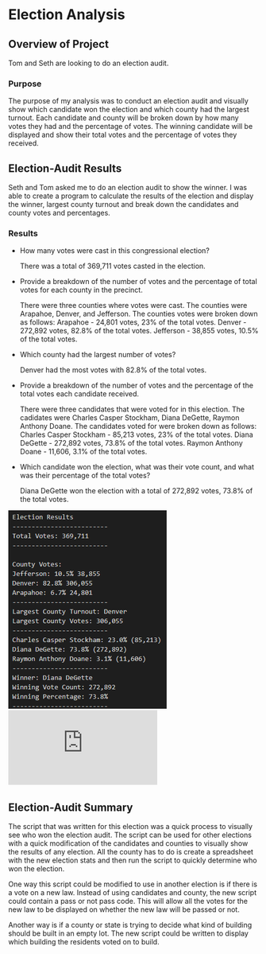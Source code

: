 # Election Analysis

## Overview of Project
Tom and Seth are looking to do an election audit.
  
### Purpose
The purpose of my analysis was to conduct an election audit and visually show which candidate won the election and which county had the largest turnout. Each candidate and county will be broken down by how many votes they had and the percentage of votes. The winning candidate will be displayed and show their total votes and the percentage of votes they received. 
  
## Election-Audit Results
Seth and Tom asked me to do an election audit to show the winner. I was able to create a program to calculate the results of the election and display the winner, largest county turnout and break down the candidates and county votes and percentages. 

### Results
- How many votes were cast in this congressional election?

  There was a total of 369,711 votes casted in the election.
  
- Provide a breakdown of the number of votes and the percentage of total votes for each county in the precinct.

  There were three counties where votes were cast. The counties were Arapahoe, Denver, and Jefferson. The counties votes were broken down as follows:
    Arapahoe - 24,801 votes, 23% of the total votes.
    Denver - 272,892 votes, 82.8% of the total votes.
    Jefferson - 38,855 votes, 10.5% of the total votes. 
  
- Which county had the largest number of votes?

  Denver had the most votes with 82.8% of the total votes. 
  
- Provide a breakdown of the number of votes and the percentage of the total votes each candidate received.

  There were three candidates that were voted for in this election. The cadidates were Charles Casper Stockham, Diana DeGette, Raymon Anthony Doane. The candidates voted for       were broken down as follows:
  Charles Casper Stockham - 85,213 votes, 23% of the total votes.
  Diana DeGette - 272,892 votes, 73.8% of the total votes. 
  Raymon Anthony Doane - 11,606, 3.1% of the total votes. 
  
- Which candidate won the election, what was their vote count, and what was their percentage of the total votes?

  Diana DeGette won the election with a total of 272,892 votes, 73.8% of the total votes.

![Election Results](https://github.com/jag28731/Election-Analysis/blob/main/Resources/Election%20Results.png)
![Results](https://github.com/jag28731/Election-Analysis/blob/main/Resources/election_analysis.txt)

## Election-Audit Summary

The script that was written for this election was a quick process to visually see who won the election audit. The script can be used for other elections with a quick modification of the candidates and counties to visually show the results of any election. All the county has to do is create a spreadsheet with the new election stats and then run the script to quickly determine who won the election.

One way this script could be modified to use in another election is if there is a vote on a new law. Instead of using candidates and county, the new script could contain a pass or not pass code. This will allow all the votes for the new law to be displayed on whether the new law will be passed or not. 

Another way is if a county or state is trying to decide what kind of building should be built in an empty lot. The new script could be written to display which building the residents voted on to build. 
